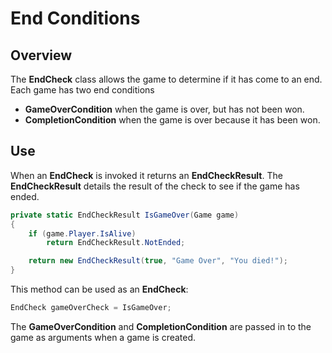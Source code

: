 ﻿# End Conditions

## Overview
The **EndCheck** class allows the game to determine if it has come to an end. Each game has two end conditions
* **GameOverCondition** when the game is over, but has not been won.
* **CompletionCondition** when the game is over because it has been won.

## Use
When an **EndCheck** is invoked it returns an **EndCheckResult**. The **EndCheckResult** details the result of the check to see if the game has ended.

```csharp
private static EndCheckResult IsGameOver(Game game)
{
    if (game.Player.IsAlive)
        return EndCheckResult.NotEnded;

    return new EndCheckResult(true, "Game Over", "You died!");
}
```

This method can be used as an **EndCheck**:

```csharp
EndCheck gameOverCheck = IsGameOver;
```

The **GameOverCondition** and **CompletionCondition** are passed in to the game as arguments when a game is created.
